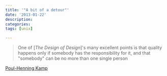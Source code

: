 ```yaml
---
title: '"A bit of a detour"'
date: '2013-01-22'
description:
categories:
tags: [unix]

---
```


> One of [_The Design of Design_]'s many excellent points is that quality happens only if somebody has the responsibility for it, and that "somebody" can be no more than one single person

[Poul-Henning Kamp](http://queue.acm.org/detail.cfm?id=2349257)
